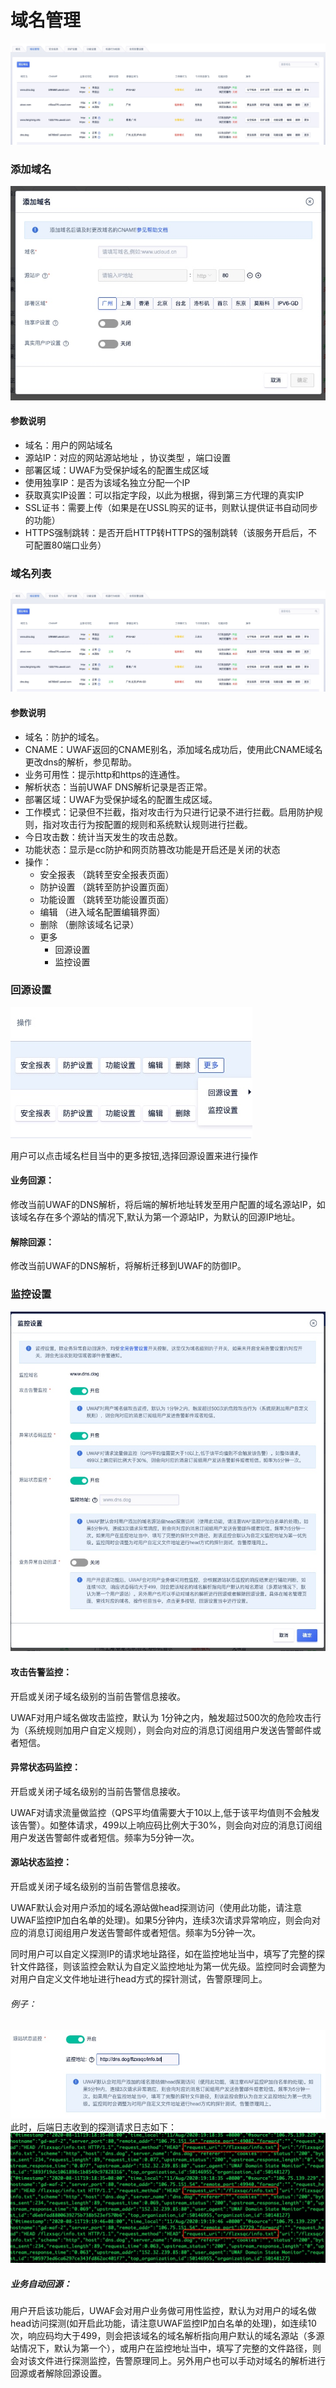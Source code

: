 

# 域名管理
![](/images/15971409870678.jpg)


### 添加域名
![](/images/15971410007465.jpg)

#### 参数说明

  - 域名：用户的网站域名
  - 源站IP：对应的网站源站地址 ，协议类型 ，端口设置
  - 部署区域：UWAF为受保护域名的配置生成区域
  - 使用独享IP：是否为该域名独立分配一个IP
  - 获取真实IP设置：可以指定字段，以此为根据，得到第三方代理的真实IP
  - SSL证书：需要上传（如果是在USSL购买的证书，则默认提供证书自动同步的功能）
  - HTTPS强制跳转：是否开启HTTP转HTTPS的强制跳转（该服务开启后，不可配置80端口业务）

### 域名列表
![](/images/15971409870678.jpg)

#### 参数说明

  - 域名：防护的域名。
  - CNAME：UWAF返回的CNAME别名，添加域名成功后，使用此CNAME域名更改dns的解析，参见帮助。
  - 业务可用性：提示http和https的连通性。
  - 解析状态：当前UWAF DNS解析记录是否正常。
  - 部署区域：UWAF为受保护域名的配置生成区域。
  - 工作模式：记录但不拦截，指对攻击行为只进行记录不进行拦截。启用防护规则，指对攻击行为按配置的规则和系统默认规则进行拦截。
  - 今日攻击数：统计当天发生的攻击总数。
  - 功能状态：显示是cc防护和网页防篡改功能是开启还是关闭的状态
  - 操作：
    * 安全报表 （跳转至安全报表页面）
    * 防护设置 （跳转至防护设置页面）
    * 功能设置 （跳转至功能设置页面）
    * 编辑 （进入域名配置编辑界面）
    * 删除 （删除该域名记录）
    * 更多
       * 回源设置
       * 监控设置

### 回源设置
![](/images/15971415242882.jpg)

用户可以点击域名栏目当中的更多按钮,选择回源设置来进行操作
#### 业务回源：
修改当前UWAF的DNS解析，将后端的解析地址转发至用户配置的域名源站IP，如该域名存在多个源站的情况下,默认为第一个源站IP，为默认的回源IP地址。
#### 解除回源：
修改当前UWAF的DNS解析，将解析迁移到UWAF的防御IP。

### 监控设置
![](/images/15971442578142.jpg)
#### 攻击告警监控：
开启或关闭子域名级别的当前告警信息接收。

UWAF对用户域名做攻击监控，默认为 1分钟之内，触发超过500次的危险攻击行为（系统规则加用户自定义规则），则会向对应的消息订阅组用户发送告警邮件或者短信。

#### 异常状态码监控：
开启或关闭子域名级别的当前告警信息接收。

UWAF对请求流量做监控（QPS平均值需要大于10以上,低于该平均值则不会触发该告警）。如整体请求，499以上响应码比例大于30%，则会向对应的消息订阅组用户发送告警邮件或者短信。频率为5分钟一次。

#### 源站状态监控：
开启或关闭子域名级别的当前告警信息接收。

UWAF默认会对用户添加的域名源站做head探测访问（使用此功能，请注意UWAF监控IP加白名单的处理)。如果5分钟内，连续3次请求异常响应，则会向对应的消息订阅组用户发送告警邮件或者短信。频率为5分钟一次。

同时用户可以自定义探测IP的请求地址路径，如在监控地址当中，填写了完整的探针文件路径，则该监控会默认为自定义监控地址为第一优先级。监控同时会调整为对用户自定义文件地址进行head方式的探针测试，告警原理同上。

###### 例子：
![](/images/15971445098620.jpg)
此时，后端日志收到的探测请求日志如下：
![](/images/15971448502324.jpg)

##### 业务自动回源：
用户开启该功能后，UWAF会对用户业务做可用性监控，默认为对用户的域名做head访问探测(如开启此功能，请注意UWAF监控IP加白名单的处理)，如连续10次，响应码均大于499，则会把该域名的域名解析指向用户默认的域名源站（多源站情况下，默认为第一个），或用户在监控地址当中，填写了完整的文件路径，则会对该文件进行探测监控，告警原理同上。另外用户也可以手动对域名的解析进行回源或者解除回源设置。
